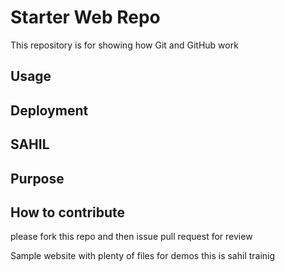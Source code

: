 # Starter Web Repo

This repository is for showing how Git and GitHub work

## Usage

## Deployment

## SAHIL

## Purpose

## How to contribute
please fork this repo and then issue pull request for review

Sample website with plenty of files for demos
this is sahil trainig